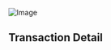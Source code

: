![Image](https://github.com/user-attachments/assets/1f3ad9ae-d40e-4114-93fc-51da959f2860)
## Transaction Detail
